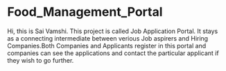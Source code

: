 # Food_Management_Portal
Hi, this is Sai Vamshi. This project is called Job Application Portal. It stays as a connecting intermediate between verious Job aspirers and Hiring Companies.Both Companies and Applicants register in this portal and companies can see the applications and contact the particular applicant if they wish to go further.
